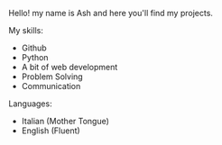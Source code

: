 Hello! my name is Ash and here you'll find my projects.

My skills:
 - Github
 - Python
 - A bit of web development
 - Problem Solving 
 - Communication
 
Languages:
 - Italian (Mother Tongue)
 - English (Fluent)

